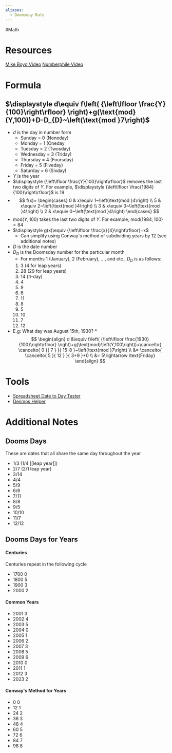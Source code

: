 ```yaml
---
aliases:
  - Doomsday Rule
---
```

#Math 
# Resources
[Mike Boyd Video]()
[Numberphile Video](https://www.youtube.com/watch?v=z2x3SSBVGJU)
# Formula
## $\displaystyle d\equiv f\left( {\left\lfloor \frac{Y}{100}\right\rfloor} \right)+g(\text{mod}(Y,100))+D-D_{D}~\left(\text{mod }7\right)$
* $\displaystyle d$ is the day in number form
	* Sunday = 0 (Noneday)
	* Monday = 1 (Oneday
	* Tuesday = 2 (Twosday)
	* Wednesday = 3 (Triday)
	* Thursday = 4 (Foursday)
	* Friday = 5 (Fiveday)
	* Saturday = 6 (Sixday)
* $\displaystyle Y$ is the year
* $\displaystyle {\left\lfloor \frac{Y}{100}\right\rfloor}$ removes the last two digits of $\displaystyle Y$. For example, $\displaystyle {\left\lfloor \frac{1984}{100}\right\rfloor}$ is 19
* $$
f(x)=
\begin{cases}
0 & x\equiv 1~\left(\text{mod }4\right) \\
5 & x\equiv  2~\left(\text{mod }4\right) \\
3 & x\equiv 3~\left(\text{mod }4\right) \\
2 & x\equiv 0~\left(\text{mod }4\right)   
\end{cases}
$$
* $\displaystyle \text{mod}\left(Y,100\right)$ takes the last two digits of $\displaystyle Y$. For example, $\displaystyle \text{mod}\left(1984,100\right)=84$
* $\displaystyle g(x)\equiv {\left\lfloor \frac{x}{4}\right\rfloor}+x$
	* Can simplify using Conway's method of subdividing years by 12 (see additional notes)
* $\displaystyle D$ is the date number
* $\displaystyle D_{D}$ is the Doomsday number for the particular month
	* For months 1 (January), 2 (February), ..., and etc., $\displaystyle D_{D}$ is as follows:
	1. 3 (4 for leap years)
	2. 28 (29 for leap years)
	3. 14 ($\displaystyle \pi$-day)
	4. 4
	5. 9
	6. 6
	7. 11
	8. 8
	9. 5
	10. 10
	11. 7
	12. 12
* E.g: What day was August 15th, 1930?
*$$
\begin{align}
d &\equiv f\left( {\left\lfloor \frac{1930}{100}\right\rfloor} \right)+g(\text{mod}\left(Y,100\right))+\cancelto{ \cancelto{ 0 }{ 7 } }{ 15-8 }~\left(\text{mod }7\right) \\
&= \cancelto{ \cancelto{ 5 }{ 12 } }{ 3+9 }+0 \\
&= 5\rightarrow \text{Friday}
\end{align}
$$

# Tools
*  [Spreadsheet Date to Day Tester](https://docs.google.com/spreadsheets/d/1El__FaIjieYvwjTUXSKQPVoIw-WJTw2deW6y2Y2R8X0/edit#gid=0)
* [Desmos Helper](https://www.desmos.com/calculator/869fyzdjwq)
# Additional Notes
## Dooms Days
These are dates that all share the same day throughout the year
* 1/3 (1/4 [[leap year]])
* 2/7 (2/1 leap year)
* 3/14
* 4/4
* 5/9
* 6/6
* 7/11
* 8/8
* 9/5
* 10/10
* 11/7
* 12/12
## Dooms Days for Years
#### Centuries
Centuries repeat in the following cycle
* 1700 0
* 1800 5
* 1900 3
* 2000 2
#### Common Years
* 2001 3
* 2002 4
* 2003 5
* 2004 0
* 2005 1
* 2006 2
* 2007 3
* 2008 5
* 2009 6
* 2010 0
* 2011 1
* 2012 3
* 2023 2
#### Conway's Method for Years
* 0 0
* 12 1
* 24 2
* 36 3
* 48 4
* 60 5
* 72 6
* 84 7
* 96 8